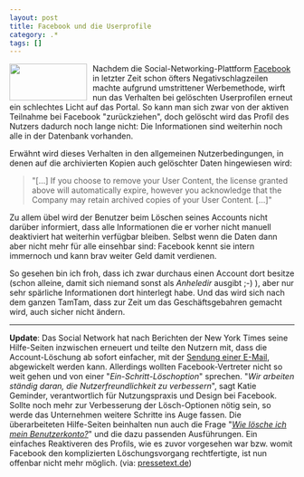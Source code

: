 ```yaml
---
layout: post
title: Facebook und die Userprofile
category: .*
tags: []
---
```

<p><img style="margin: 0px 10px 0px 0px" height="65" src="http://anheledirwp.blob.core.windows.net/wordpress/2008/02/welcome_3.gif" width="137" align="left" /> Nachdem die Social-Networking-Plattform <a href="http://www.facebook.com" target="_blank">Facebook</a> in letzter Zeit schon &#246;fters Negativschlagzeilen machte aufgrund umstrittener Werbemethode, wirft nun das Verhalten bei gel&#246;schten Userprofilen erneut ein schlechtes Licht auf das Portal. So kann man sich zwar von der aktiven Teilnahme bei Facebook &quot;zur&#252;ckziehen&quot;, doch gel&#246;scht wird das Profil des Nutzers dadurch noch lange nicht: Die Informationen sind weiterhin noch alle in der Datenbank vorhanden.</p>  <p>Erw&#228;hnt wird dieses Verhalten in den allgemeinen Nutzerbedingungen, in denen auf die archivierten Kopien auch gel&#246;schter Daten hingewiesen wird:</p>  <blockquote>   <p>&quot;[...] If you choose to remove your User Content, the license granted above will automatically expire, however you acknowledge that the Company may retain archived copies of your User Content. [...]&quot;</p> </blockquote>  <p>Zu allem &#252;bel wird der Benutzer beim L&#246;schen seines Accounts nicht dar&#252;ber informiert, dass alle Informationen die er vorher nicht manuell deaktiviert hat weiterhin verf&#252;gbar bleiben. Selbst wenn die Daten dann aber nicht mehr f&#252;r alle einsehbar sind: Facebook kennt sie intern immernoch und kann brav weiter Geld damit verdienen.</p>  <p>So gesehen bin ich froh, dass ich zwar durchaus einen Account dort besitze (schon alleine, damit sich niemand sonst als <em>Anheledir</em> ausgibt ;-) ), aber nur sehr sp&#228;rliche Informationen dort hinterlegt habe. Und das wird sich nach dem ganzen TamTam, dass zur Zeit um das Gesch&#228;ftsgebahren gemacht wird, auch sicher nicht &#228;ndern.</p>  <hr />  <p><strong>Update</strong>: Das Social Network hat nach Berichten der New York Times seine Hilfe-Seiten inzwischen erneuert und teilte den Nutzern mit, dass die Account-L&#246;schung ab sofort einfacher, mit der <a href="http://www.facebook.com/cs_forms/fshelp.php?page=9" target="_blank">Sendung einer E-Mail</a>, abgewickelt werden kann. Allerdings wollten Facebook-Vertreter nicht so weit gehen und von einer &quot;<em>Ein-Schritt-L&#246;schoption</em>&quot; sprechen. &quot;<em>Wir arbeiten st&#228;ndig daran, die Nutzerfreundlichkeit zu verbessern</em>&quot;, sagt Katie Geminder, verantwortlich f&#252;r Nutzungspraxis und Design bei Facebook. Sollte noch mehr zur Verbesserung der L&#246;sch-Optionen n&#246;tig sein, so werde das Unternehmen weitere Schritte ins Auge fassen. Die &#252;berarbeiteten Hilfe-Seiten beinhalten nun auch die Frage &quot;<em><a href="http://www.facebook.com/help.php?page=9#" target="_blank">Wie l&#246;sche ich mein Benutzerkonto?</a></em>&quot; und die dazu passenden Ausf&#252;hrungen. Ein einfaches Reaktiveren des Profils, wie es zuvor vorgesehen war bzw. womit Facebook den komplizierten L&#246;schungsvorgang rechtfertigte, ist nun offenbar nicht mehr m&#246;glich. (via: <a href="http://www.pressetext.de/pte.mc?pte=080213028" target="_blank">pressetext.de</a>)</p>
